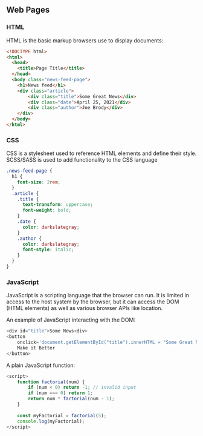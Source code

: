 ## Web Pages

### HTML

HTML is the basic markup browsers use to display documents:

```html
<!DOCTYPE html>
<html>
  <head>
    <title>Page Title</title>
  </head>
  <body class="news-feed-page">
    <h1>News feed</h1>
    <div class="article">
        <div class="title">Some Great News</div>
        <div class="date">April 25, 2021</div>
        <div class="author">Joe Brody</div>
    </div>
  </body>
</html>
```
### CSS

CSS is a stylesheet used to reference HTML elements and define their style.
SCSS/SASS is used to add functionality to the CSS language

```scss
.news-feed-page {
  h1 {
    font-size: 2rem;
  }
  .article {
    .title {
      text-transform: uppercase;
      font-weight: bold;
    }
    .date {
      color: darkslategray;
    }
    .author {
      color: darkslategray;
      font-style: italic;
    }
  }
}
```

### JavaScript

JavaScript is a scripting language that the browser can run.
It is limited in access to the host system by the browser, but it can access
the DOM (HTML elements) as well as various browser APIs like location.

An example of JavaScript interacting with the DOM:
```javascript
<div id="title">Some News<div>
<button
    onclick='document.getElementById("title").innerHTML = "Some Great News"'>
    Make it Better
</button>
```
A plain JavaScript function:
```javascript
<script>
    function factorial(num) {
        if (num < 0) return -1; // invalid input
        if (num === 0) return 1;
        return num * factorial(num - 1);
    }
    
    const myFactorial = factorial(5);
    console.log(myFactorial);
</script>
```